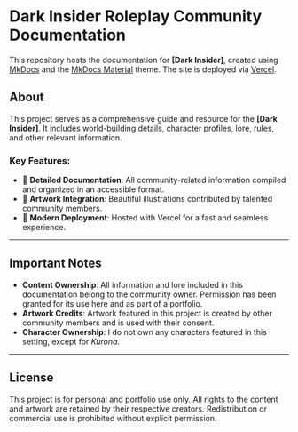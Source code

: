 # Dark Insider Roleplay Community Documentation

This repository hosts the documentation for **[Dark Insider]**, created using [MkDocs](https://www.mkdocs.org/) and the [MkDocs Material](https://squidfunk.github.io/mkdocs-material/) theme. The site is deployed via [Vercel](https://vercel.com/).

## About

This project serves as a comprehensive guide and resource for the **[Dark Insider]**. It includes world-building details, character profiles, lore, rules, and other relevant information.

### Key Features:
- 📜 **Detailed Documentation**: All community-related information compiled and organized in an accessible format.
- 🎨 **Artwork Integration**: Beautiful illustrations contributed by talented community members.
- 🚀 **Modern Deployment**: Hosted with Vercel for a fast and seamless experience.

---

## Important Notes

- **Content Ownership**: All information and lore included in this documentation belong to the community owner. Permission has been granted for its use here and as part of a portfolio.
- **Artwork Credits**: Artwork featured in this project is created by other community members and is used with their consent.
- **Character Ownership**: I do not own any characters featured in this setting, except for *Kurona*.

---

## License
This project is for personal and portfolio use only. All rights to the content and artwork are retained by their respective creators. Redistribution or commercial use is prohibited without explicit permission.

